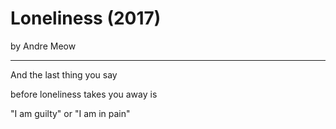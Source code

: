 # Loneliness (2017)
by Andre Meow

---

And the last thing you say

before loneliness takes you away is

"I am guilty" or "I am in pain"
